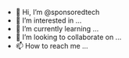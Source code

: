- 👋 Hi, I’m @sponsoredtech
- 👀 I’m interested in ...
- 🌱 I’m currently learning ...
- 💞️ I’m looking to collaborate on ...
- 📫 How to reach me ...

<!---
sponsoredtech/sponsoredtech is a ✨ special ✨ repository because its `README.md` (this file) appears on your GitHub profile.
You can click the Preview link to take a look at your changes.
--->
